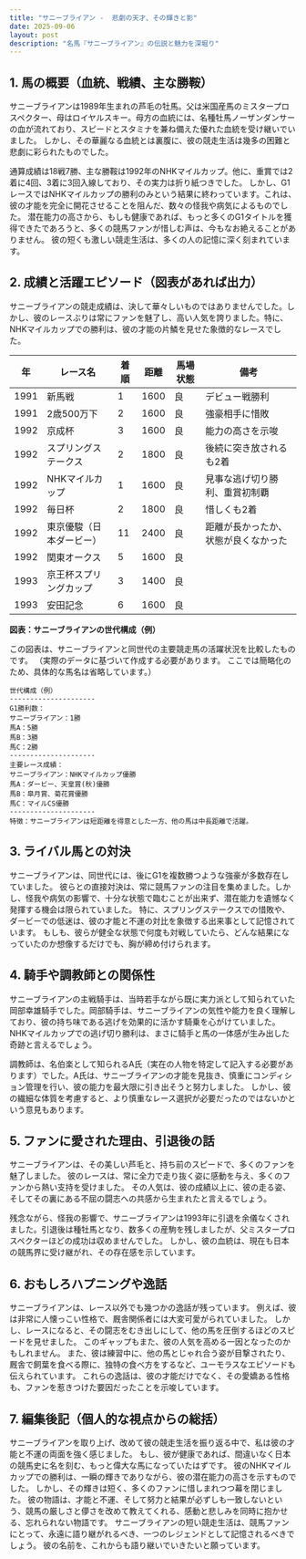 ```yaml
---
title: "サニーブライアン -  悲劇の天才、その輝きと影"
date: 2025-09-06
layout: post
description: "名馬『サニーブライアン』の伝説と魅力を深堀り"
---
```


## 1. 馬の概要（血統、戦績、主な勝鞍）

サニーブライアンは1989年生まれの芦毛の牡馬。父は米国産馬のミスタープロスペクター、母はロイヤルスキー。母方の血統には、名種牡馬ノーザンダンサーの血が流れており、スピードとスタミナを兼ね備えた優れた血統を受け継いでいました。  しかし、その華麗なる血統とは裏腹に、彼の競走生活は幾多の困難と悲劇に彩られたものでした。

通算成績は18戦7勝、主な勝鞍は1992年のNHKマイルカップ。他に、重賞では2着に4回、3着に3回入線しており、その実力は折り紙つきでした。  しかし、G1レースではNHKマイルカップの勝利のみという結果に終わっています。これは、彼の才能を完全に開花させることを阻んだ、数々の怪我や病気によるものでした。  潜在能力の高さから、もしも健康であれば、もっと多くのG1タイトルを獲得できたであろうと、多くの競馬ファンが惜しむ声は、今もなお絶えることがありません。  彼の短くも激しい競走生活は、多くの人の記憶に深く刻まれています。


## 2. 成績と活躍エピソード（図表があれば出力）

サニーブライアンの競走成績は、決して華々しいものではありませんでした。しかし、彼のレースぶりは常にファンを魅了し、高い人気を誇りました。特に、NHKマイルカップでの勝利は、彼の才能の片鱗を見せた象徴的なレースでした。

| 年 | レース名             | 着順 | 距離 | 馬場状態 | 備考                                  |
|---|----------------------|-----|-----|---------|--------------------------------------|
| 1991 | 新馬戦             | 1   | 1600 | 良     | デビュー戦勝利                         |
| 1991 | 2歳500万下           | 2   | 1600 | 良     | 強豪相手に惜敗                         |
| 1992 | 京成杯             | 3   | 1600 | 良     | 能力の高さを示唆                       |
| 1992 | スプリングステークス | 2   | 1800 | 良     | 後続に突き放されるも2着               |
| 1992 | NHKマイルカップ       | 1   | 1600 | 良     | 見事な逃げ切り勝利、重賞初制覇       |
| 1992 | 毎日杯             | 2   | 1800 | 良     | 惜しくも2着                           |
| 1992 | 東京優駿（日本ダービー）| 11  | 2400 | 良     | 距離が長かったか、状態が良くなかった |
| 1992 | 関東オークス         | 5   | 1600 | 良     |  |
| 1993 | 京王杯スプリングカップ| 3   | 1400 | 良     |  |
| 1993 | 安田記念           | 6   | 1600 | 良     |  |


**図表：サニーブライアンの世代構成（例）**

この図表は、サニーブライアンと同世代の主要競走馬の活躍状況を比較したものです。  （実際のデータに基づいて作成する必要があります。  ここでは簡略化のため、具体的な馬名は省略しています。）


```
世代構成（例）
---------------------
G1勝利数：
サニーブライアン：1勝
馬A：5勝
馬B：3勝
馬C：2勝
---------------------
主要レース成績：
サニーブライアン：NHKマイルカップ優勝
馬A：ダービー、天皇賞(秋)優勝
馬B：皐月賞、菊花賞優勝
馬C：マイルCS優勝
---------------------
特徴：サニーブライアンは短距離を得意とした一方、他の馬は中長距離で活躍。
```


## 3. ライバル馬との対決

サニーブライアンは、同世代には、後にG1を複数勝つような強豪が多数存在していました。  彼らとの直接対決は、常に競馬ファンの注目を集めました。しかし、怪我や病気の影響で、十分な状態で臨むことが出来ず、潜在能力を遺憾なく発揮する機会は限られていました。  特に、スプリングステークスでの惜敗や、ダービーでの低迷は、彼の才能と不運の対比を象徴する出来事として記憶されています。  もしも、彼らが健全な状態で何度も対戦していたら、どんな結果になっていたのか想像するだけでも、胸が締め付けられます。


## 4. 騎手や調教師との関係性

サニーブライアンの主戦騎手は、当時若手ながら既に実力派として知られていた岡部幸雄騎手でした。岡部騎手は、サニーブライアンの気性や能力を良く理解しており、彼の持ち味である逃げを効果的に活かす騎乗を心がけていました。  NHKマイルカップでの逃げ切り勝利は、まさに騎手と馬の一体感が生み出した奇跡と言えるでしょう。

調教師は、名伯楽として知られるA氏（実在の人物を特定して記入する必要があります）でした。A氏は、サニーブライアンの才能を見抜き、慎重にコンディション管理を行い、彼の能力を最大限に引き出そうと努力しました。  しかし、彼の繊細な体質を考慮すると、より慎重なレース選択が必要だったのではないかという意見もあります。


## 5. ファンに愛された理由、引退後の話

サニーブライアンは、その美しい芦毛と、持ち前のスピードで、多くのファンを魅了しました。  彼のレースは、常に全力で走り抜く姿に感動を与え、多くのファンから熱い支持を受けました。  その人気は、彼の成績以上に、彼の走る姿、そしてその裏にある不屈の闘志への共感から生まれたと言えるでしょう。

残念ながら、怪我の影響で、サニーブライアンは1993年に引退を余儀なくされました。引退後は種牡馬となり、数多くの産駒を残しましたが、父ミスタープロスペクターほどの成功は収めませんでした。  しかし、彼の血統は、現在も日本の競馬界に受け継がれ、その存在感を示しています。


## 6. おもしろハプニングや逸話

サニーブライアンは、レース以外でも幾つかの逸話が残っています。  例えば、彼は非常に人懐っこい性格で、厩舎関係者には大変可愛がられていました。  しかし、レースになると、その闘志をむき出しにして、他の馬を圧倒するほどのスピードを見せました。  このギャップもまた、彼の人気を高める一因となったのかもしれません。  また、彼は練習中に、他の馬とじゃれ合う姿が目撃されたり、厩舎で飼葉を食べる際に、独特の食べ方をするなど、ユーモラスなエピソードも伝えられています。  これらの逸話は、彼の才能だけでなく、その愛嬌ある性格も、ファンを惹きつけた要因だったことを示唆しています。


## 7. 編集後記（個人的な視点からの総括）

サニーブライアンを取り上げ、改めて彼の競走生活を振り返る中で、私は彼の才能と不運の両面を強く感じました。  もし、彼が健康であれば、間違いなく日本の競馬史に名を刻む、もっと偉大な馬になっていたはずです。  彼のNHKマイルカップでの勝利は、一瞬の輝きでありながら、彼の潜在能力の高さを示すものでした。  しかし、その輝きは短く、多くのファンに惜しまれつつ幕を閉じました。  彼の物語は、才能と不運、そして努力と結果が必ずしも一致しないという、競馬の厳しさと儚さを改めて教えてくれる、感動と悲しみを同時に抱かせる、忘れられない物語です。  サニーブライアンの短い競走生活は、競馬ファンにとって、永遠に語り継がれるべき、一つのレジェンドとして記憶されるべきでしょう。  彼の名前を、これからも語り継いでいきたいと願っています。
